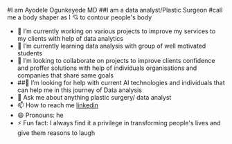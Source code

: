 #I am Ayodele Ogunkeyede MD
##I am a data analyst/Plastic Surgeon
#call me a body shaper as I 💘 to contour people's body
- 🔭 I’m currently working on various projects to improve my services to my clients with help of data analytics 
- 🌱 I’m currently learning data analysis with group of well motivated students
- 👯 I’m looking to collaborate on projects to improve clients confidence and proffer solutions with help of individuals organisations and companies that share same goals
- ##🤔 I’m looking for help with current AI technologies and individuals that can help me in this journey of Data analysis 
- 💬 Ask me about anything plastic surgery/ data analyst 
- 📫 How to reach me [linkedin](www.linkedin.com/posts/ayodele-ogunkeyede-909190110_its-been-a-while-since-i-started-my-role-activity-7182120120675123200-lau0?utm_source=share&utm_medium=member_android)
- 😄 Pronouns: he
- ⚡ Fun fact: I always find it a privilege in transforming people's lives and give them reasons to laugh
